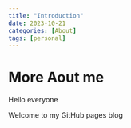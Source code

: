 ```yaml
---  
title: "Introduction"
date: 2023-10-21 
categories: [About]  
tags: [personal] 
---
```


# More Aout me 

Hello everyone 

Welcome to my GitHub pages blog 


